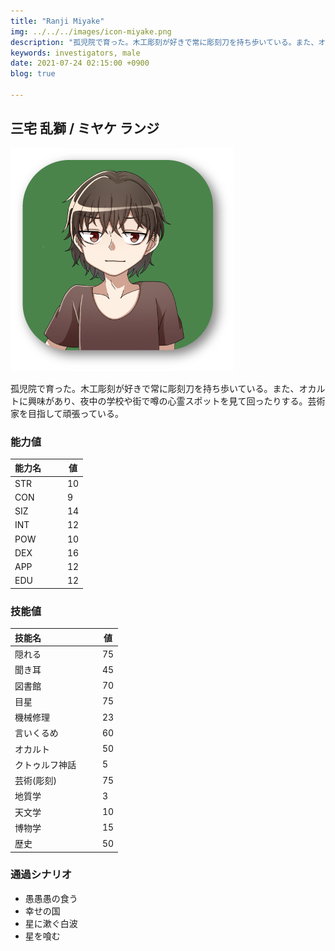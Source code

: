 ```yaml
---
title: "Ranji Miyake"
img: ../../../images/icon-miyake.png
description: "孤児院で育った。木工彫刻が好きで常に彫刻刀を持ち歩いている。また、オカルトに興味があり、夜中の学校や街で噂の"
keywords: investigators, male
date: 2021-07-24 02:15:00 +0900
blog: true

---
```


## 三宅 乱獅 / ミヤケ ランジ

![icon](../../../images/icon-miyake.png)

孤児院で育った。木工彫刻が好きで常に彫刻刀を持ち歩いている。また、オカルトに興味があり、夜中の学校や街で噂の心霊スポットを見て回ったりする。芸術家を目指して頑張っている。

### 能力値
|能力名  |　　値|
|--------|------|
|STR     |　　10|
|CON     |　　9 |
|SIZ     |　　14|
|INT     |　　12|
|POW     |　　10|
|DEX     |　　16|
|APP     |　　12|
|EDU     |　　12|

### 技能値
|技能名              |　　値|
|:-------------------|------|
|隠れる              |　　75|
|聞き耳              |　　45|
|図書館              |　　70|
|目星                |　　75|
|機械修理            |　　23|
|言いくるめ          |　　60|
|オカルト            |　　50|
|クトゥルフ神話      |　　5 |
|芸術(彫刻)          |　　75|
|地質学              |　　3 |
|天文学              |　　10|
|博物学              |　　15|
|歴史                |　　50|

### 通過シナリオ
- 愚愚愚の食う
- 幸せの国
- 星に漱ぐ白波
- 星を喰む